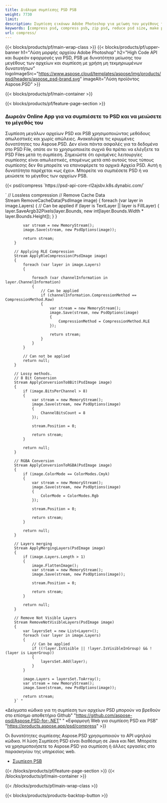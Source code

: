 ```yaml
---
title: Διάλυμα συμπίεσης PSD PSB
weight: 7730
limit: 
description: Συμπίεση εικόνων Adobe Photoshop για μείωση του μεγέθους των αρχείων
keywords: [compress psd, compress psb, zip psd, reduce psd size, make psd smaller, remove unnecessary psd data, remove odd psd layers]
url: compress/
---
```

{{< blocks/products/pf/main-wrap-class >}}
{{< blocks/products/pf/upper-banner h1="Λύση μορφής αρχείου Adobe Photoshop" h2="High Code API και δωρεάν εφαρμογές για PSD, PSB με δυνατότητα μείωσης του μεγέθους των αρχείων και συμπίεση με χρήση μη τεκμηριωμένων δυνατοτήτων" logoImageSrc="https://www.aspose.cloud/templates/aspose/img/products/psd/headers/aspose_psd-brand.svg" imageAlt="Λύση προϊόντος Aspose.PSD" >}}

{{< blocks/products/pf/main-container >}}

{{< blocks/products/pf/feature-page-section >}}
<h3 class="headingpdleft">Δωρεάν Online App για να συμπιέσετε το PSD και να μειώσετε το μέγεθός του</h3>
<p>Συμπίεση μεγάλων αρχείων PSD και PSB χρησιμοποιώντας μεθόδους απωλεστικές και χωρίς απώλειες. Ανακαλύψτε τις κρυμμένες δυνατότητες του Aspose.PSD. Δεν είναι πάντα ασφαλές για τα δεδομένα στο PSD File, οπότε αν το χρησιμοποιείτε συχνά θα πρέπει να ελέγξετε τα PSD Files μετά τη συμπίεση. Σημειώστε ότι ορισμένες λειτουργίες συμπίεσης είναι απωλεστικές, επομένως μετά από αυτούς τους τύπους συμπίεσης δεν θα μπορείτε να επαναφέρετε τα αρχικά Αρχεία PSD. Αυτή η δυνατότητα παρέχεται «ως έχει». Μπορείτε να συμπιέσετε PSD ή να μειώσετε το μέγεθος των αρχείων PSB.</p>
{{< psd/compress `https://psd-api-core-rl2ajsbv.k8s.dynabic.com/` 

`      // Lossless compression
        // Remove Cache Data			
        Stream RemoveCacheData(PsdImage image)
        {
            foreach (var layer in image.Layers)
            {
                // Can be applied
                if (layer is TextLayer || layer is FillLayer)
                {
                    layer.SaveArgb32Pixels(layer.Bounds, new int[layer.Bounds.Width * layer.Bounds.Height]);
                }
            }

            var stream = new MemoryStream();
            image.Save(stream, new PsdOptions(image));

            return stream;
        }

        // Applying RLE Compression
        Stream ApplyRleCompression(PsdImage image)
        {
            foreach (var layer in image.Layers)
            {

                foreach (var channelInformation in layer.ChannelInformation)
                {
                    // Can be applied
                    if (channelInformation.CompressionMethod == CompressionMethod.Raw)
                    {
                        var stream = new MemoryStream();
                        image.Save(stream, new PsdOptions(image)
                        {
                            CompressionMethod = CompressionMethod.RLE
                        });

                        return stream;
                    }
                }
            }

            // Can not be applied
            return null;
        }

        // Lossy methods.
        // 8 Bit Conversion
        Stream ApplyConversionTo8Bit(PsdImage image)
        {
            if (image.BitsPerChannel > 8)
            {
                var stream = new MemoryStream();
                image.Save(stream, new PsdOptions(image)
                {
                    ChannelBitsCount = 8
                });

                stream.Position = 0;

                return stream;
            }

            return null;
        }
       
        // RGBA Conversion
        Stream ApplyConversionToRGBA(PsdImage image)
        {
            if (image.ColorMode == ColorModes.Cmyk)
            {
                var stream = new MemoryStream();
                image.Save(stream, new PsdOptions(image)
                {
                    ColorMode = ColorModes.Rgb
                });

                stream.Position = 0;

                return stream;
            }

            return null;
        }

        // Layers merging
        Stream ApplyMergingLayers(PsdImage image)
        {
            if (image.Layers.Length > 1)
            {
                image.FlattenImage();
                var stream = new MemoryStream();
                image.Save(stream, new PsdOptions(image));

                stream.Position = 0;

                return stream;
            }

            return null;
        }

        // Remove Not Visible Layers
        Stream RemoveNotVisibleLayers(PsdImage image)
        {
            var layersSet = new List<Layer>();
            foreach (var layer in image.Layers)
            {
                // Can be applied
                if ((!layer.IsVisible || !layer.IsVisibleInGroup) && !(layer is LayerGroup))
                {
                    layersSet.Add(layer);
                }
            }

            image.Layers = layersSet.ToArray();
            var stream = new MemoryStream();
            image.Save(stream, new PsdOptions(image));

            return stream;
        }` "
«Δείγματα κώδικα για τη συμπίεση των αρχείων PSD μπορούν να βρεθούν στο επίσημο αποθετήριο Github"  "https://github.com/aspose-psd/Aspose.PSD-for-.NET" "
«Εφαρμογή Web για συμπίεση PSD και PSB" "https://products.aspose.app/psd/compress" >}}
<p>Οι δυνατότητες συμπίεσης Aspose.PSD χρησιμοποιούν το API υψηλού κώδικα. Η λύση Συμπίεση PSD είναι διαθέσιμη σε Java και Net. Μπορείτε να χρησιμοποιήσετε το Aspose.PSD για συμπίεση ή άλλες εργασίες στο παρασκηνίου της υπηρεσίας web.</p>
<ul>
<li><a href="psb">Συμπίεση PSB</a></li>
</ul>
{{< /blocks/products/pf/feature-page-section >}}
{{< /blocks/products/pf/main-container >}}


{{< /blocks/products/pf/main-wrap-class >}}

{{< blocks/products/products-backtop-button >}}
